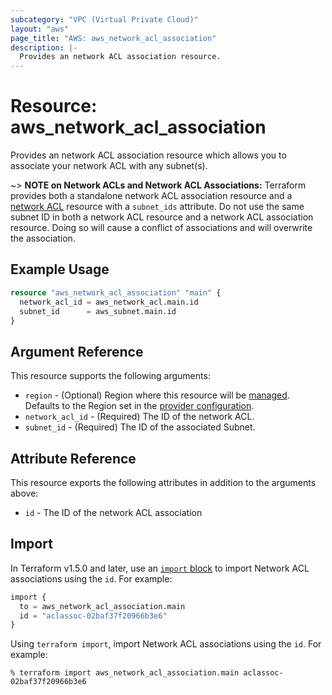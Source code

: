 ```yaml
---
subcategory: "VPC (Virtual Private Cloud)"
layout: "aws"
page_title: "AWS: aws_network_acl_association"
description: |-
  Provides an network ACL association resource.
---
```


# Resource: aws_network_acl_association

Provides an network ACL association resource which allows you to associate your network ACL with any subnet(s).

~> **NOTE on Network ACLs and Network ACL Associations:** Terraform provides both a standalone network ACL association resource
and a [network ACL](network_acl.html) resource with a `subnet_ids` attribute. Do not use the same subnet ID in both a network ACL
resource and a network ACL association resource. Doing so will cause a conflict of associations and will overwrite the association.

## Example Usage

```terraform
resource "aws_network_acl_association" "main" {
  network_acl_id = aws_network_acl.main.id
  subnet_id      = aws_subnet.main.id
}
```

## Argument Reference

This resource supports the following arguments:

* `region` - (Optional) Region where this resource will be [managed](https://docs.aws.amazon.com/general/latest/gr/rande.html#regional-endpoints). Defaults to the Region set in the [provider configuration](https://registry.terraform.io/providers/hashicorp/aws/latest/docs#aws-configuration-reference).
* `network_acl_id` - (Required) The ID of the network ACL.
* `subnet_id` - (Required) The ID of the associated Subnet.

## Attribute Reference

This resource exports the following attributes in addition to the arguments above:

* `id` - The ID of the network ACL association

## Import

In Terraform v1.5.0 and later, use an [`import` block](https://developer.hashicorp.com/terraform/language/import) to import Network ACL associations using the `id`. For example:

```terraform
import {
  to = aws_network_acl_association.main
  id = "aclassoc-02baf37f20966b3e6"
}
```

Using `terraform import`, import Network ACL associations using the `id`. For example:

```console
% terraform import aws_network_acl_association.main aclassoc-02baf37f20966b3e6
```
